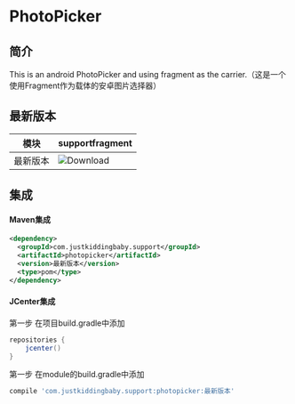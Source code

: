 # PhotoPicker
## 简介
 This is an android PhotoPicker and using fragment as the carrier.（这是一个使用Fragment作为载体的安卓图片选择器）

## 最新版本
模块|supportfragment
---|---
最新版本|![Download](https://api.bintray.com/packages/jkb/maven/photopicker/images/download.svg)
## 集成
#### Maven集成
```xml
<dependency>
  <groupId>com.justkiddingbaby.support</groupId>
  <artifactId>photopicker</artifactId>
  <version>最新版本</version>
  <type>pom</type>
</dependency>
```
#### JCenter集成
第一步 在项目build.gradle中添加
```gradle
repositories {
    jcenter()
}
```
第一步 在module的build.gradle中添加
```gradle
compile 'com.justkiddingbaby.support:photopicker:最新版本'
```